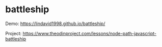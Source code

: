 # battleship

Demo: https://lindavid1998.github.io/battleship/

Project: https://www.theodinproject.com/lessons/node-path-javascript-battleship
